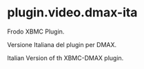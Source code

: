 plugin.video.dmax-ita
=====================

Frodo XBMC Plugin.

Versione Italiana del plugin per DMAX.

Italian Version of th XBMC-DMAX plugin.
